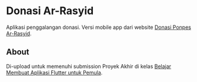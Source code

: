 # Donasi Ar-Rasyid

Aplikasi penggalangan donasi. Versi mobile app dari website
[Donasi Ponpes Ar-Rasyid](https://donasi.arrasyid.ponpes.id/).

## About

Di-upload untuk memenuhi submission Proyek Akhir di kelas
[Belajar Membuat Aplikasi Flutter untuk Pemula](https://www.dicoding.com/certificates/1RXYMNG03XVM).
